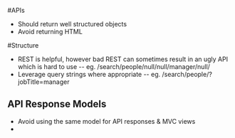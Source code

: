 #APIs
- Should return well structured objects
- Avoid returning HTML

#Structure
- REST is helpful, however bad REST can sometimes result in an ugly API which is hard to use
-- eg. /search/people/null/null/manager/null/
- Leverage query strings where appropriate
-- eg. /search/people/?jobTitle=manager

## API Response Models
- Avoid using the same model for API responses & MVC views
- 